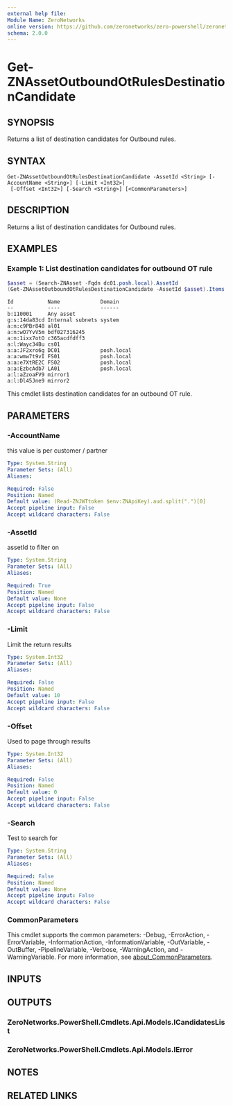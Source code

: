 ```yaml
---
external help file:
Module Name: ZeroNetworks
online version: https://github.com/zeronetworks/zero-powershell/zeronetworks/get-znassetoutboundotrulesdestinationcandidate
schema: 2.0.0
---
```


# Get-ZNAssetOutboundOtRulesDestinationCandidate

## SYNOPSIS
Returns a list of destination candidates for Outbound rules.

## SYNTAX

```
Get-ZNAssetOutboundOtRulesDestinationCandidate -AssetId <String> [-AccountName <String>] [-Limit <Int32>]
 [-Offset <Int32>] [-Search <String>] [<CommonParameters>]
```

## DESCRIPTION
Returns a list of destination candidates for Outbound rules.

## EXAMPLES

### Example 1: List destination candidates for outbound OT rule
```powershell
$asset = (Search-ZNAsset -Fqdn dc01.posh.local).AssetId
(Get-ZNAssetOutboundOtRulesDestinationCandidate -AssetId $asset).Items
```

```output
Id           Name             Domain
--           ----             ------
b:110001     Any asset        
g:s:14da83cd Internal subnets system
a:n:c9PBr848 al01             
a:n:wO7YvV5m bdf027316245     
a:n:1ixx7otO c365acdfdff3     
a:l:Wayc34Bu cs01             
a:a:JF2xro6g DC01             posh.local
a:a:wmw7t9vI FS01             posh.local
a:a:e7XtRE2C FS02             posh.local
a:a:EzbcAdb7 LA01             posh.local
a:l:aZzoaFV9 mirror1          
a:l:Dl45Jne9 mirror2          
```

This cmdlet lists destination candidates for an outbound OT rule.

## PARAMETERS

### -AccountName
this value is per customer / partner

```yaml
Type: System.String
Parameter Sets: (All)
Aliases:

Required: False
Position: Named
Default value: (Read-ZNJWTtoken $env:ZNApiKey).aud.split(".")[0]
Accept pipeline input: False
Accept wildcard characters: False
```

### -AssetId
assetId to filter on

```yaml
Type: System.String
Parameter Sets: (All)
Aliases:

Required: True
Position: Named
Default value: None
Accept pipeline input: False
Accept wildcard characters: False
```

### -Limit
Limit the return results

```yaml
Type: System.Int32
Parameter Sets: (All)
Aliases:

Required: False
Position: Named
Default value: 10
Accept pipeline input: False
Accept wildcard characters: False
```

### -Offset
Used to page through results

```yaml
Type: System.Int32
Parameter Sets: (All)
Aliases:

Required: False
Position: Named
Default value: 0
Accept pipeline input: False
Accept wildcard characters: False
```

### -Search
Test to search for

```yaml
Type: System.String
Parameter Sets: (All)
Aliases:

Required: False
Position: Named
Default value: None
Accept pipeline input: False
Accept wildcard characters: False
```

### CommonParameters
This cmdlet supports the common parameters: -Debug, -ErrorAction, -ErrorVariable, -InformationAction, -InformationVariable, -OutVariable, -OutBuffer, -PipelineVariable, -Verbose, -WarningAction, and -WarningVariable. For more information, see [about_CommonParameters](http://go.microsoft.com/fwlink/?LinkID=113216).

## INPUTS

## OUTPUTS

### ZeroNetworks.PowerShell.Cmdlets.Api.Models.ICandidatesList

### ZeroNetworks.PowerShell.Cmdlets.Api.Models.IError

## NOTES

## RELATED LINKS

